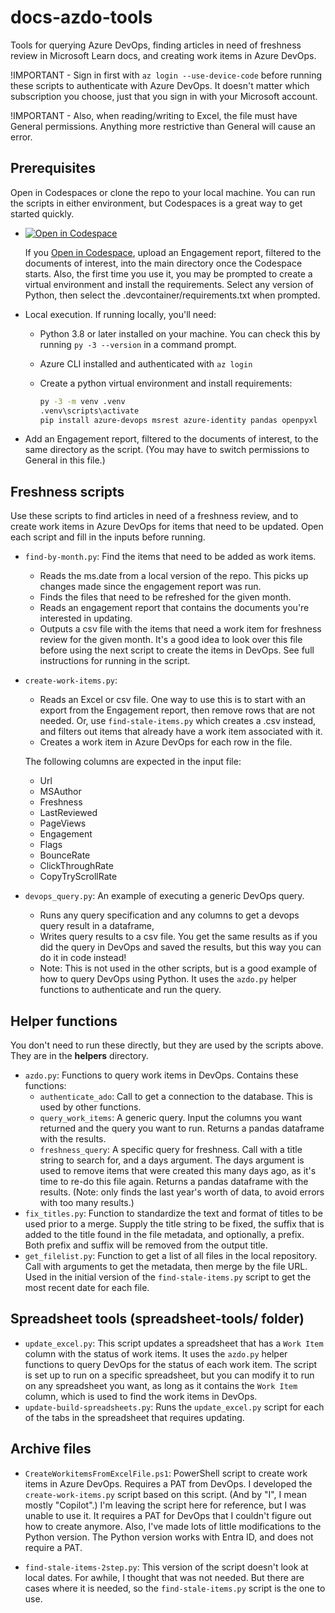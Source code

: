 # docs-azdo-tools

Tools for querying Azure DevOps,  finding articles in need of freshness review in Microsoft Learn docs, and creating work items in Azure DevOps.

!IMPORTANT - Sign in first with `az login --use-device-code` before running these scripts to authenticate with Azure DevOps. It doesn't matter which subscription you choose, just that you sign in with your Microsoft account.

!IMPORTANT - Also, when reading/writing to Excel, the file must have General permissions.  Anything more restrictive than General will cause an error.

## Prerequisites

Open in Codespaces or clone the repo to your local machine.  You can run the scripts in either environment, but Codespaces is a great way to get started quickly.

* [![Open in Codespace](https://github.com/codespaces/badge.svg)](https://github.com/codespaces/new?repo=https://github.com/sdgilley/docs-azdo-tools)

    If you [Open in Codespace](https://github.com/codespaces/new?repo=https://github.com/sdgilley/docs-azdo-tools), upload an Engagement report, filtered to the documents of interest, into the main directory once the Codespace starts. Also, the first time you use it, you may be prompted to create a virtual environment and install the requirements.  Select any version of Python, then select the .devcontainer/requirements.txt when prompted.

* Local execution.  If running locally, you'll need:

    * Python 3.8 or later installed on your machine.  You can check this by running `py -3 --version` in a command prompt.
    * Azure CLI installed and authenticated with `az login`
    * Create a python virtual environment and install requirements:

        ```bash
        py -3 -m venv .venv
        .venv\scripts\activate
        pip install azure-devops msrest azure-identity pandas openpyxl
        ```
* Add an Engagement report, filtered to the documents of interest, to the same directory as the script.  (You may have to switch permissions to General in this file.)

## Freshness scripts

Use these scripts to find articles in need of a freshness review, and to create work items in Azure DevOps for items that need to be updated.
Open each script and fill in the inputs before running.

* `find-by-month.py`: Find the items that need to be added as work items.
    * Reads the ms.date from a local version of the repo.  This picks up changes made since the engagement report was run. 
    * Finds the files that need to be refreshed for the given month.
    * Reads an engagement report that contains the documents you're interested in updating. 
    * Outputs a csv file with the items that need a work item for freshness review for the given month.
    It's a good idea to look over this file before using the next script to create the items in DevOps. See full instructions for running in the script.

* `create-work-items.py`: 
    * Reads an Excel or csv file. One way to use this is to start with an export from the Engagement report, then remove rows that are not needed.  Or, use `find-stale-items.py` which creates a .csv instead, and filters out items that already have a work item associated with it.  
    * Creates a work item in Azure DevOps for each row in the file.

    The following columns are expected in the input file:
    * Url
    * MSAuthor
    * Freshness
    * LastReviewed
    * PageViews
    * Engagement
    * Flags
    * BounceRate
    * ClickThroughRate
    * CopyTryScrollRate

* `devops_query.py`: An example of executing a generic DevOps query. 
    * Runs any query specification and any columns to get a devops query result in a dataframe, 
    * Writes query results to a csv file. You get the same results as if you did the query in DevOps and saved the results, but this way you can do it in code instead!
    * Note: This is not used in the other scripts, but is a good example of how to query DevOps using Python.  It uses the `azdo.py` helper functions to authenticate and run the query.

## Helper functions

You don't need to run these directly, but they are used by the scripts above.  They are in the **helpers** directory.

* `azdo.py`: Functions to query work items in DevOps. Contains these functions:
    * `authenticate_ado`: Call to get a connection to the database.  This is used by other functions.
    * `query_work_items`: A generic query.  Input the columns you want returned and the query you want to run.  Returns a pandas dataframe with the results.
    * `freshness_query`: A specific query for freshness. Call with a title string to search for, and a days argument. The days argument is used to remove items that were created this many days ago, as it's time to re-do this file again.  Returns a pandas dataframe with the results. (Note: only finds the last year's worth of data, to avoid errors with too many results.)
* `fix_titles.py`: Function to standardize the text and format of titles to be used prior to a merge. Supply the title string to be fixed, the suffix that is added to the title found in the file metadata, and optionally, a prefix.  Both prefix and suffix will be removed from the output title.
* `get_filelist.py`: Function to get a list of all files in the local repository. Call with arguments to get the metadata, then merge by the file URL. Used in the initial version of the `find-stale-items.py` script to get the most recent date for each file.

## Spreadsheet tools (spreadsheet-tools/ folder)

* `update_excel.py`: This script updates a spreadsheet that has a `Work Item` column with the status of work items.  It uses the `azdo.py` helper functions to query DevOps for the status of each work item. The script is set up to run on a specific spreadsheet, but you can modify it to run on any spreadsheet you want, as long as it contains the `Work Item` column, which is used to find the work items in DevOps. 
* `update-build-spreadsheets.py`: Runs the `update_excel.py` script for each of the tabs in the spreadsheet that requires updating. 

## Archive files

* `CreateWorkitemsFromExcelFile.ps1`: PowerShell script to create work items in Azure DevOps. Requires a PAT from DevOps. I developed the `create-work-items.py` script based on this script.  (And by "I", I mean mostly "Copilot".) I'm leaving the script here for reference, but I was unable to use it.  It requires a PAT for DevOps that I couldn't figure out how to create anymore.  Also, I've made lots of little modifications to the Python version. The Python version works with Entra ID, and does not require a PAT.  

* `find-stale-items-2step.py`: This version of the script doesn't look at local dates.  For awhile, I thought that was not needed. But there are cases where it is needed, so the `find-stale-items.py` script is the one to use.  
